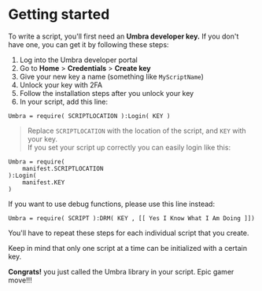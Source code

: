 # Getting started

To write a script, you'll first need an **Umbra developer key.** If you don't have one, you can get it by following these steps:

1. Log into the Umbra developer portal
2. Go to **Home** > **Credentials** > **Create key**
3. Give your new key a name (something like `MyScriptName`)
4. Unlock your key with 2FA
5. Follow the installation steps after you unlock your key
6. In your script, add this line: 

```
Umbra = require( SCRIPTLOCATION ):Login( KEY )
```

> Replace `SCRIPTLOCATION` with the location of the script, and `KEY` with your key.<br/>
If you set your script up correctly you can easily login like this:<br/>
```
Umbra = require(
    manifest.SCRIPTLOCATION
):Login(
    manifest.KEY
)
```
If you want to use debug functions, please use this line instead:<br/>
```
Umbra = require( SCRIPT ):DRM( KEY , [[ Yes I Know What I Am Doing ]])
```

You'll have to repeat these steps for each individual script that you create.

Keep in mind that only one script at a time can be initialized with a certain key.

**Congrats!** you just called the Umbra library in your script. Epic gamer move!!!